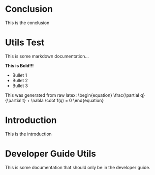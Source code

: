 <!-- CINCHDOC DOCUMENT(User Guide) SECTION(Conclusion) -->

# Conclusion

This is the conclusion

<!-- CINCHDOC DOCUMENT(User Guide) SECTION(Test) -->

# Utils Test

This is some markdown documentation...

**This is Bold!!!**

* Bullet 1
* Bullet 2
* Bullet 3

This was generated from raw latex:
\begin{equation}
   \frac{\partial q}{\partial t} + \nabla \cdot f(q) = 0
\end{equation}

<!-- CINCHDOC DOCUMENT(User Guide) SECTION(Introduction) -->

# Introduction

This is the introduction

<!-- CINCHDOC DOCUMENT(Developer Guide) SECTION(Test) -->

# Developer Guide Utils

This is some documentation that should only be in the developer guide.